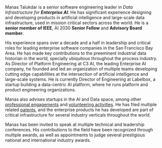 Manas Talukdar is a senior software engineering leader in _Data Infrastructure for **Enterprise AI**_. He has significant experience designing and developing products in artificial intelligence and large-scale data infrastructure, used in mission critical sectors across the world. He is a **senior member of IEEE**, AI 2030 **Senior Fellow** and **Advisory Board member**.

His experience spans over a decade and a half in leadership and critical roles for leading enterprise software companies in the San Francisco Bay Area. He has made key contributions to the preeminent industrial data historian in the world, specially ubiquitous throughout the process industry. As Director of Platform Engineering at C3 AI, the leading Enterprise AI company, he founded and led an organization of multiple teams developing cutting edge capabilities at the intersection of artificial intelligence and large-scale systems. He is currently Director of Engineering at Labelbox, a startup building a data-centric AI platform, where he runs platform and product engineering organizations.

Manas also advises startups in the AI and Data space, among other [professional engagements](/about/professional/engagements/) and [volunteering activities](/about/volunteering/). He has filed multiple related [patents](/about/patents/), and the enterprise products he has developed are part of critical infrastructure for several industry verticals throughout the world.

Manas has been invited to speak at multiple technical and leadership conferences. His contributions to the field have been recognized through multiple awards, as well as appointments to judge several prestigious national and international industry awards.
